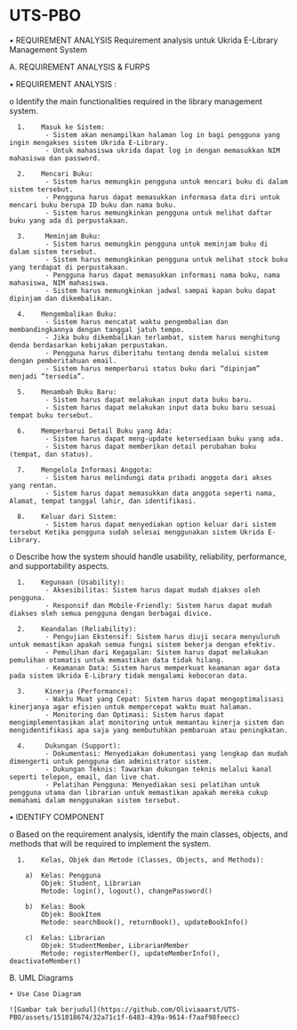 # UTS-PBO

•	REQUIREMENT ANALYSIS
Requirement analysis untuk Ukrida E-Library Management System

A.	REQUIREMENT ANALYSIS & FURPS
  
  •	REQUIREMENT ANALYSIS :

  o	Identify the main functionalities required in the library management system.

      1.	Masuk ke Sistem:
             - Sistem akan menampilkan halaman log in bagi pengguna yang ingin mengakses sistem Ukrida E-Library.
             - Untuk mahasiswa ukrida dapat log in dengan memasukkan NIM mahasiswa dan password.

      2.	Mencari Buku:
             - Sistem harus memungkin pengguna untuk mencari buku di dalam sistem tersebut.
             - Pengguna harus dapat memasukkan informasa data diri untuk mencari buku berupa ID buku dan nama buku.
             - Sistem harus memungkinkan pengguna untuk melihat daftar buku yang ada di perpustakaan.

      3.	 Meminjam Buku:
             - Sistem harus memungkin pengguna untuk meminjam buku di dalam sistem tersebut.
             - Sistem harus memungkinkan pengguna untuk melihat stock buku yang terdapat di perpustakaan.
             - Pengguna harus dapat memasukkan informasi nama buku, nama mahasiswa, NIM mahasiswa.
             - Sistem harus memungkinkan jadwal sampai kapan buku dapat dipinjam dan dikembalikan.

      4.	Mengembalikan Buku:
             - Sistem harus mencatat waktu pengembalian dan membandingkannya dengan tanggal jatuh tempo.
             - Jika buku dikembalikan terlambat, sistem harus menghitung denda berdasarkan kebijakan perpustakan.
             - Pengguna harus diberitahu tentang denda melalui sistem dengan pemberitahuan email.
             - Sistem harus memperbarui status buku dari “dipinjam” menjadi “tersedia”.

      5.	Menambah Buku Baru:
             - Sistem harus dapat melakukan input data buku baru.
             - Sistem harus dapat melakukan input data buku baru sesuai tempat buku tersebut.
            
      6.	Memperbarui Detail Buku yang Ada:
             - Sistem harus dapat meng-update ketersediaan buku yang ada.
             - Sistem harus dapat memberikan detail perubahan buku (tempat, dan status).
            
      7.	Mengelola Informasi Anggota:
             - Sistem harus melindungi data pribadi anggota dari akses yang rentan.
             - Sistem harus dapat memasukkan data anggota seperti nama, Alamat, tempat tanggal lahir, dan identifikasi.

      8.	Keluar dari Sistem:
             - Sistem harus dapat menyediakan option keluar dari sistem tersebut Ketika pengguna sudah selesai menggunakan sistem Ukrida E-Library.

  o	Describe how the system should handle usability, reliability, performance, and supportability aspects.

      1.	Kegunaan (Usability):
             - Aksesibilitas: Sistem harus dapat mudah diakses oleh pengguna.
             - Responsif dan Mobile-Friendly: Sistem harus dapat mudah diakses oleh semua pengguna dengan berbagai divice.
            
      2.	Keandalan (Reliability):
             - Pengujian Ekstensif: Sistem harus diuji secara menyuluruh untuk memastikan apakah semua fungsi sistem bekerja dengan efektiv.
             - Pemulihan dari Kegagalan: Sistem harus dapat melakukan pemulihan otomatis untuk memastikan data tidak hilang.
             - Keamanan Data: Sistem harus memperkuat keamanan agar data pada sistem Ukrida E-Library tidak mengalami kebocoran data.

      3.	 Kinerja (Performance):
             - Waktu Muat yang Cepat: Sistem harus dapat mengoptimalisasi kinerjanya agar efisien untuk mempercepat waktu muat halaman.
             - Monitoring dan Optimasi: Sistem harus dapat mengimplementasikan alat monitoring untuk memantau kinerja sistem dan mengidentifikasi apa saja yang membutuhkan pembaruan atau peningkatan.
            
      4.	 Dukungan (Support):
             - Dokumentasi: Menyediakan dokumentasi yang lengkap dan mudah dimengerti untuk pengguna dan administrator sistem.
             - Dukungan Teknis: Tawarkan dukungan teknis melalui kanal seperti telepon, email, dan live chat.
             - Pelatihan Pengguna: Menyediakan sesi pelatihan untuk pengguna utama dan librarian untuk memastikan apakah mereka cukup memahami dalam menggunakan sistem tersebut.
    

  •	IDENTIFY COMPONENT

  o	Based on the requirement analysis, identify the main classes, objects, and methods that will be required to implement the system.

      1.	Kelas, Objek dan Metode (Classes, Objects, and Methods):

        a)	Kelas: Pengguna
            Objek: Student, Librarian
            Metode: login(), logout(), changePassword()
      
        b)	Kelas: Book
            Objek: BookItem
            Metode: searchBook(), returnBook(), updateBookInfo()
            
        c)	Kelas: Librarian
            Objek: StudentMember, LibrarianMember
            Metode: registerMember(), updateMemberInfo(), deactivateMember()

B.	UML Diagrams

    • Use Case Diagram
    
    ![Gambar tak berjudul](https://github.com/Oliviaaarst/UTS-PBO/assets/151018674/32a71c1f-6483-439a-9614-f7aaf98feecc)

      




